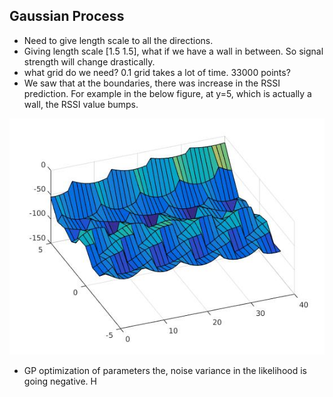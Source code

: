 ## Gaussian Process
- Need to give length scale to all the directions.
- Giving length scale [1.5 1.5], what if we have a wall in between. So signal strength will change drastically.
- what grid do we need? 0.1 grid takes a lot of time. 33000 points?
- We saw that at the boundaries, there was increase in the RSSI prediction. For example in the below figure, at y=5, which is actually a wall, the RSSI value bumps. 


![one_beacon_measurement_pred](fig/pred_for_one_beacon1.jpg)

- GP optimization of parameters the, noise variance in the likelihood is going negative. H